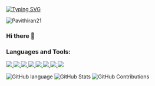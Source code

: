 <a href="https://git.io/typing-svg">
  <img src="https://readme-typing-svg.herokuapp.com?font=Fira+Code&weight=800&size=40&duration=3000&pause=1000&color=FF5733&center=true&vCenter=true&width=1200&height=125&lines=Hi+%F0%9F%91%8B%2C+I'm+Pavithiran;Full+Stack+Developer" alt="Typing SVG" />
</a>

<p align="left"> <img src="https://komarev.com/ghpvc/?username=Pavithiran21&label=Profile%20views&color=0e75b6&style=flat" alt="Pavithiran21" /> </p>


### Hi there 👋

<!--
**Pavithiran21/Pavithiran21** is a ✨ _special_ ✨ repository because its `README.md` (this file) appears on your GitHub profile.

Here are some ideas to get you started:

- 🔭 I’m currently working on ...
- 🌱 I’m currently learning ...
- 👯 I’m looking to collaborate on ...
- 🤔 I’m looking for help with ...
- 💬 Ask me about ...
- 📫 How to reach me: ...
- 😄 Pronouns: ...
- ⚡ Fun fact: ...
-->

<h3 align="left">Languages and Tools:</h3>
<p align="left">  
<a href="https://react.dev/">
 <img  src="https://readme-components.vercel.app/api?component=logo&fill=black&logo=react&animation=spin&svgfill=15d8fe">  
 </a>
   <a href="https://nodejs.org/en">
 <img  src="https://readme-components.vercel.app/api?component=logo&fill=black&logo=node.js&svgfill=659b60">
</a>
<a href=https://expressjs.com/" align="center">
<img  src="https://readme-components.vercel.app/api?component=logo&fill=black&logo=express.js&svgfill=df5c43">  
</a>
<a href="https://www.mongodb.com/">
<img  src="https://readme-components.vercel.app/api?component=logo&fill=black&logo=mongodb&svgfill=cd6799">
</a>
<a href="https://html.spec.whatwg.org/">
<img  src="https://readme-components.vercel.app/api?component=logo&fill=black&logo=html5&svgfill=f06629">
</a> 
<a href="https://developer.mozilla.org/en-US/docs/Web/JavaScript">
<img  src="https://readme-components.vercel.app/api?component=logo&fill=black&logo=javascript&svgfill=f6df1c">
</a>
<a href="https://developer.mozilla.org/en-US/docs/Web/CSS">
<img  src="https://readme-components.vercel.app/api?component=logo&fill=black&logo=CSS3&svgfill=028dd1">
</a>
<a href="https://github.com/">
<img  src="https://readme-components.vercel.app/api?component=logo&fill=black&logo=github">
</a>
</p>



![GitHub language](https://github-readme-stats.vercel.app/api?username=Pavithiran21&show_icons=true&theme=light)
![GitHub Stats](https://github-readme-stats.vercel.app/api?username=Pavithiran21&show_icons=true&theme=light)
![GitHub Contributions](https://github-readme-streak-stats.herokuapp.com/?user=Pavithiran21&theme=light)

